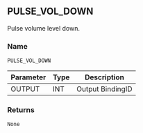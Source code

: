 ## PULSE\_VOL\_DOWN

Pulse volume level down.


### Name

`PULSE_VOL_DOWN`


| Parameter | Type | Description      |
| --------- | ---- | ---------------- |
| OUTPUT    | INT  | Output BindingID |



### Returns

`None`